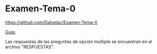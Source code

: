 # Examen-Tema-0

https://github.com/Dalvelac/Examen-Tema-0

[Guía:](https://github.com/Dalvelac/Examen-Tema-0)

Las respuestas de las preguntas de opción multiple se encuentran en el archivo "RESPUESTAS".
